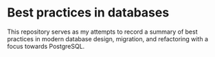 # Best practices in databases

This repository serves as my attempts to record a summary of best practices
in modern database design, migration, and refactoring with a focus towards PostgreSQL.

